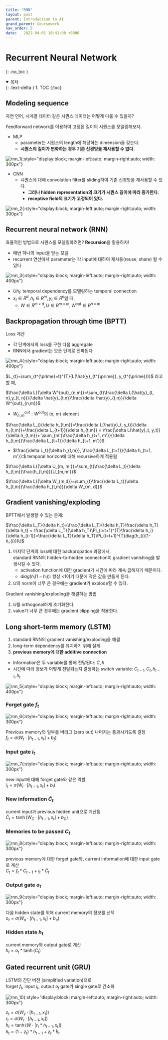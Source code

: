 ```yaml
---
title: "RNN"
layout: post
parent: Introduction to AI
grand_parent: Coursework
nav_order: 5
date:   2022-04-01 10:41:00 +0900
---
```

# Recurrent Neural Network
{: .no_toc }

<details open markdown="block">
  <summary>
    목차
  </summary>
  {: .text-delta }
1. TOC
{:toc}
</details>

## Modeling sequence
자연 언어, 시계열 데이터 같은 시퀀스 데이터는 어떻게 다룰 수 있을까?

Feedforward network를 이용하여 고정된 길이의 시퀀스를 모델링해보자.
- MLP
    - parameter는 시퀀스의 length에 해당하는 dimension을 갖는다.
    - **시퀀스의 길이가 변화하는 경우 기존 신경망을 재사용할 수 없다.**

![rnn_1](../../../assets/images/2022-04-01-image-1.png){:style="display:block; margin-left:auto; margin-right:auto; width: 300px"}

- CNN
    - 시퀀스에 대해 convolution filter를 sliding하여 기존 신경망을 재사용할 수 있다.
        - **그러나 hidden representation의 크기가 시퀀스 길이에 따라 증가한다.**
        - **receptive field의 크기가 고정되어 있다.**

![rnn_2](../../../assets/images/2022-04-01-image-2.png){:style="display:block; margin-left:auto; margin-right:auto; width: 300px"}

## Recurrent neural network (RNN)
효율적인 방법으로 시퀀스를 모델링하려면? **Recursion**을 활용하자!
- 매번 하나의 input을 받는 모델
- recurrent 연산에서 parameter는 각 input에 대하여 재사용(reuse, share) 될 수 있다

![rnn_3](../../../assets/images/2022-04-01-image-3.png){:style="display:block; margin-left:auto; margin-right:auto; width: 400px"}

- $Uh_t:$ temporal dependency를 모델링하는 temporal connection
- $x_t\in R^d, h_t\in R^m, y_t\in R^n$일 때,
    - $W\in R^{m\times d}, U\in R^{m\times m}, W^{out}\in R^{n\times m}$

## Backpropagation through time (BPTT)
Loss 계산
- 각 단계에서의 loss를 구한 다음 aggregate
- RNN에서 gradient는 모든 단계로 전파된다

![rnn_4](../../../assets/images/2022-04-01-image-4.png){:style="display:block; margin-left:auto; margin-right:auto; width: 400px"}


$L_{t}=\sum_{t^{\prime}=t}^{T}{L(\hat{y}_{t^{\prime}}, y_{t^{\prime}})}$ 라고 할 때,

$\frac{\delta L}{\delta W^{out}_{n,m}}=\sum_{t}\frac{\delta L(\hat{y}_{t, n},y_{t, n})}{\delta \hat{y}_{t,n}}\frac{\delta \hat{y}_{t,n}}{\delta W^{out}_{n,m}}$
- $W^{out}_{n,m}: W^{out}$의 (n, m) element

$\frac{\delta L_t}{\delta h_{t,m}}=\frac{\delta L(\hat{y}_t, y_t)}{\delta h_{t,m}}+\frac{\delta L_{t+1}}{\delta h_{t,m}} = \frac{\delta L(\hat{y}_t, y_t)}{\delta h_{t,m}}+ \sum_{m'}\frac{\delta h_{t+1, m'}}{\delta h_{t,m}}\frac{\delta L_{t+1}}{\delta h_{t+1, m'}}$
- $\frac{\delta L_t}{\delta h_{t,m}}, \frac{\delta L_{t+1}}{\delta h_{t+1, m'}}:$ temporal horizon에 대해 recursive하게 적용됨

$\frac{\delta L}{\delta U_{m, m'}}=\sum_{t}\frac{\delta L_t}{\delta h_{t,m}}\frac{h_{t,m}}{U_{m,m'}}$

$\frac{\delta L}{\delta W_{m,d}}=\sum_{t}\frac{\delta L_t}{\delta h_{t,m}}\frac{\delta h_{t,m}}{\delta W_{m, d}}$

## Gradient vanishing/exploding
BPTT에서 발생할 수 있는 문제: 

$\frac{\delta L_T}{\delta h_t}=\frac{\delta L_T}{\delta h_T}\frac{\delta h_T}{\delta h_t} = \frac{\delta L_T}{\delta h_T}\Pi_{i=t+1}^{T}\frac{\delta h_i}{\delta h_{i-1}}=\frac{\delta L_T}{\delta h_T}\Pi_{i=t+1}^{T}diag(h_{i}(1-h_{i}))U$

1. 마지막 단계의 loss에 대한 backpropation 과정에서, <br> standard RNN의 hidden-to-hidden connection이 gradient vanishing을 발생시킬 수 있다.
    - activation function에 대한 gradient가 시간에 따라 계속 곱해지기 때문이다.
    - $diag(h_{i}(1-h_{i})):$ 항상 <1이기 때문에 작은 값을 만들게 된다.
2. $U$의 norm이 너무 큰 경우에는 gradient가 explode할 수 있다.

Gradient vanishing/exploding을 해결하는 방법
1. $U$를 orthogonal하게 초기화한다.
2. value가 너무 큰 경우에는 gradient clipping을 적용한다.

## Long short-term memory (LSTM)
1. standard RNN의 gradient vanishing/exploding을 해결
2. long-term dependency를 유지하기 위해 설계
3. **previous memory에 대한 additive connection**

- Information은 두 variable를 통해 전달된다: $C, h$
- 시간에 따라 정보가 어떻게 전달되는지 결정하는 switch variable: $C_{t-1}, C_t, h_{t-1}, h_{t}$

![rnn_5](../../../assets/images/2022-04-01-image-5.png){:style="display:block; margin-left:auto; margin-right:auto; width: 400px"}

### Forget gate $f_t$
![rnn_6](../../../assets/images/2022-04-01-image-6.png){:style="display:block; margin-left:auto; margin-right:auto; width: 300px"}

Previous memory의 일부를 버리고 (zero out) 나머지는 통과시키도록 결정 <br>
$f_t=\sigma(W_{t}\cdot[h_{t-1}, x_t]+b_f)$

### Input gate $i_t$
![rnn_7](../../../assets/images/2022-04-01-image-7.png){:style="display:block; margin-left:auto; margin-right:auto; width: 300px"}

new input에 대해 forget gate와 같은 역할 <br>
$i_t=\sigma(W_{i}\cdot[h_{t-1}, x_t]+b_i)$

### New information $\tilde{C}_t$
current input과 previous hidden unit으로 계산됨 <br>
$\tilde{C}_t= \tanh(W_{C}\cdot[h_{t-1}, x_t]+b_{C})$

### Memories to be passed $C_t$
![rnn_8](../../../assets/images/2022-04-01-image-8.png){:style="display:block; margin-left:auto; margin-right:auto; width: 300px"}

previous memory에 대한 forget gate와, current information에 대한 input gate로 계산 <br>
$C_t=f_{t}\ast C_{t-1}+i_t\ast\tilde{C}_t$

### Output gate $o_t$
![rnn_9](../../../assets/images/2022-04-01-image-9.png){:style="display:block; margin-left:auto; margin-right:auto; width: 300px"}

다음 hidden state를 위해 current memory의 정보를 선택 <br>
$o_t=\sigma(W_{o}\cdot[h_{t-1}, x_t]+b_o)$

### Hidden state $h_t$
current memory와 output gate로 계산 <br>
$h_t=o_t\ast\tanh(C_t)$

## Gated recurrent unit (GRU)
LSTM의 간단 버전 (simplified variation)으로 <br>
forget $f_t$, input $i_t$, output $o_t$ gate가 single gate로 간소화

![rnn_10](../../../assets/images/2022-04-01-image-10.png){:style="display:block; margin-left:auto; margin-right:auto; width: 300px"}

$z_t=\sigma(W_z\cdot[h_{t-1}, x_t])$ <br>
$r_t=\sigma(W_r\cdot[h_{t-1}, x_t])$ <br>
$\tilde{h}_t=\tanh(W\cdot[r_t\ast h_{t-1}, x_t])$ <br>
$h_t=(1-z_t)\ast h_{t-1} + z_t\ast\tilde{h}_t$














